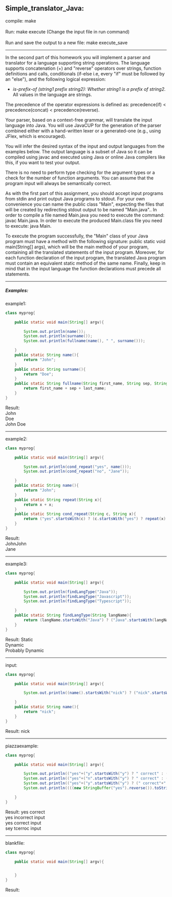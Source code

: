 ## Simple_translator_Java:

compile: make\
\
Run: make execute (Change the input file in run command)\
\
Run and save the output to a new file: make execute_save

----------------------------------------------------------------------------------------------------------------------------------

In the second part of this homework you will implement a parser and translator for a language supporting string operations. The language supports concatenation (+) and "reverse" operators over strings, function definitions and calls, conditionals (if-else i.e, every "if" must be followed by an "else"), and the following logical expression:

* *is-prefix-of (string1 prefix string2): Whether string1 is a prefix of string2.*
All values in the language are strings.

The precedence of the operator expressions is defined as: precedence(if) < precedence(concat) < precedence(reverse).

Your parser, based on a context-free grammar, will translate the input language into Java. You will use JavaCUP for the generation of the parser combined either with a hand-written lexer or a generated-one (e.g., using JFlex, which is encouraged).

You will infer the desired syntax of the input and output languages from the examples below. The output language is a subset of Java so it can be compiled using javac and executed using Java or online Java compilers like this, if you want to test your output.

There is no need to perform type checking for the argument types or a check for the number of function arguments. You can assume that the program input will always be semantically correct.

As with the first part of this assignment, you should accept input programs from stdin and print output Java programs to stdout. For your own convenience you can name the public class "Main", expecting the files that will be created by redirecting stdout output to be named "Main.java".. In order to compile a file named Main.java you need to execute the command: javac Main.java. In order to execute the produced Main.class file you need to execute: java Main.

To execute the program successfully, the "Main" class of your Java program must have a method with the following signature: public static void main(String[] args), which will be the main method of your program, containing all the translated statements of the input program. Moreover, for each function declaration of the input program, the translated Java program must contain an equivalent static method of the same name. Finally, keep in mind that in the input language the function declarations must precede all statements.

---------------------------------------------------------------------------------------------------------------------------------------------------------

##### Examples:

example1:
```java
class myprog{

	public static void main(String[] argv){

		System.out.println(name());
		System.out.println(surname());
		System.out.println(fullname(name(), " ", surname()));

	}
	public static String name(){
		return "John";
	}
	public static String surname(){
		return "Doe";
	}
	public static String fullname(String first_name, String sep, String last_name){
		return first_name + sep + last_name;
	}
}
```
Result: 
\
John\
Doe\
John Doe

----------------------------------------------------------------------------------------------------------------------------------
example2: 
```java
class myprog{

	public static void main(String[] argv){

		System.out.println(cond_repeat("yes", name()));
		System.out.println(cond_repeat("no", "Jane"));

	}
	public static String name(){
		return "John";
	}
	public static String repeat(String x){
		return x + x;
	}
	public static String cond_repeat(String c, String x){
		return ("yes".startsWith(c) ? (c.startsWith("yes") ? repeat(x) : x) : x);
	}
}
```
Result: 
\
JohnJohn\
Jane

----------------------------------------------------------------------------------------------------------------------------------
example3:
```java
class myprog{

	public static void main(String[] argv){

		System.out.println(findLangType("Java"));
		System.out.println(findLangType("Javascript"));
		System.out.println(findLangType("Typescript"));

	}
	public static String findLangType(String langName){
		return (langName.startsWith("Java") ? ("Java".startsWith(langName) ? "Static" : (((new StringBuffer(langName).reverse()).toString()).startsWith(((new StringBuffer("script").reverse()).toString())) ? "Dynamic" : "Unknown")) : (((new StringBuffer(langName).reverse()).toString()).startsWith(((new StringBuffer("script").reverse()).toString())) ? "Probably Dynamic" : "Unknown"));
	}
}
```
Result:
Static\
Dynamic\
Probably Dynamic

----------------------------------------------------------------------------------------------------------------------------------
input:
```java
class myprog{

	public static void main(String[] argv){

		System.out.println((name().startsWith("nick") ? ("nick".startsWith(name()) ? "nick" : "unknown") : "unknown"));

	}
	public static String name(){
		return "nick";
	}
}
```
Result:
nick

----------------------------------------------------------------------------------------------------------------------------------
piazzaexample: 
```java
class myprog{

	public static void main(String[] argv){

		System.out.println(("yes"+("y".startsWith("y") ? " correct" : (" incorrect"+" input"))));
		System.out.println(("yes"+("n".startsWith("y") ? " correct" : (" incorrect"+" input"))));
		System.out.println(("yes"+("y".startsWith("y") ? (" correct"+" input") : " incorrect")));
		System.out.println((((new StringBuffer("yes").reverse()).toString())+("y".startsWith("y") ? (((new StringBuffer("correct ").reverse()).toString())+" input") : " incorrect")));

	}
}
```
Result: 
yes correct\
yes incorrect input\
yes correct input\
sey tcerroc input

----------------------------------------------------------------------------------------------------------------------------------
blankfile:
```java
class myprog{

	public static void main(String[] argv){


	}
}
```
Result: 



